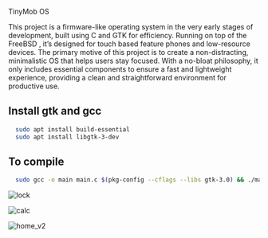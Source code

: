 TinyMob OS 


This project is a firmware-like operating system in the very early stages of development, built using C and GTK for efficiency. Running on top of the FreeBSD , it’s designed for touch based feature phones and low-resource devices. The primary motive of this project is to create a non-distracting, minimalistic OS that helps users stay focused. With a no-bloat philosophy, it only includes essential components to ensure a fast and lightweight experience, providing a clean and straightforward environment for productive use.

## Install gtk and gcc



```bash
  sudo apt install build-essential
  sudo apt install libgtk-3-dev

```



    
## To compile 



```bash
  sudo gcc -o main main.c $(pkg-config --cflags --libs gtk-3.0) && ./main

```





![lock](https://github.com/user-attachments/assets/a79c15d1-a39c-4bf2-976c-bae9a29717c6)

![calc](https://github.com/user-attachments/assets/624da745-c810-48b8-95f4-4aa38ac4ab01)

![home_v2](https://github.com/user-attachments/assets/6fdbc13d-c1f5-4bed-b88e-3e18214b06d1)

